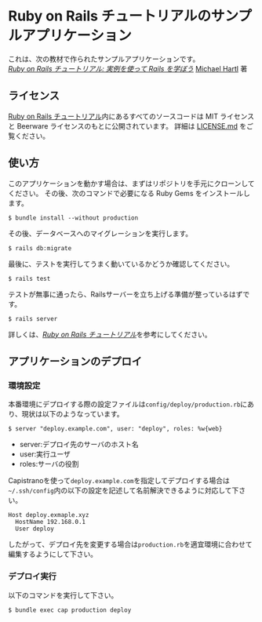 # Ruby on Rails チュートリアルのサンプルアプリケーション

これは、次の教材で作られたサンプルアプリケーションです。   
[*Ruby on Rails チュートリアル: 実例を使って Rails を学ぼう*](http://railstutorial.jp/)
[Michael Hartl](http://www.michaelhartl.com/) 著

## ライセンス

[Ruby on Rails チュートリアル](http://railstutorial.jp/)内にあるすべてのソースコードは
MIT ライセンスと Beerware ライセンスのもとに公開されています。
詳細は [LICENSE.md](LICENSE.md) をご覧ください。

## 使い方

このアプリケーションを動かす場合は、まずはリポジトリを手元にクローンしてください。
その後、次のコマンドで必要になる Ruby Gems をインストールします。

```
$ bundle install --without production
```

その後、データベースへのマイグレーションを実行します。

```
$ rails db:migrate
```

最後に、テストを実行してうまく動いているかどうか確認してください。

```
$ rails test
```

テストが無事に通ったら、Railsサーバーを立ち上げる準備が整っているはずです。

```
$ rails server
```

詳しくは、[*Ruby on Rails チュートリアル*](http://railstutorial.jp/)を参考にしてください。

## アプリケーションのデプロイ

### 環境設定

本番環境にデプロイする際の設定ファイルは`config/deploy/production.rb`にあり、現状は以下のようなっています。

```
$ server "deploy.example.com", user: "deploy", roles: %w{web}
```

- server:デプロイ先のサーバのホスト名
- user:実行ユーザ
- roles:サーバの役割

Capistranoを使って`deploy.example.com`を指定してデプロイする場合は`~/.ssh/config`内の以下の設定を記述して名前解決できるように対応して下さい。

```
Host deploy.exmaple.xyz
  HostName 192.168.0.1
  User deploy
```

したがって、デプロイ先を変更する場合は`production.rb`を適宜環境に合わせて編集するようにして下さい。

### デプロイ実行

以下のコマンドを実行して下さい。

```
$ bundle exec cap production deploy
```
